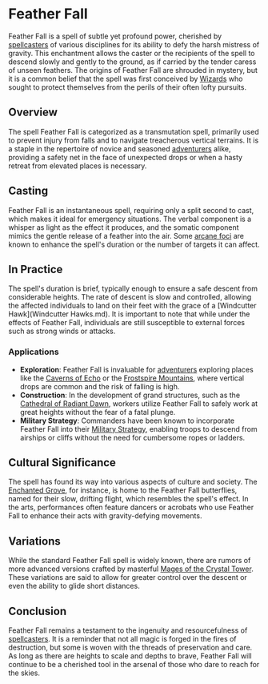 # Feather Fall

Feather Fall is a spell of subtle yet profound power, cherished by [spellcasters](Spellcasters.md) of various disciplines for its ability to defy the harsh mistress of gravity. This enchantment allows the caster or the recipients of the spell to descend slowly and gently to the ground, as if carried by the tender caress of unseen feathers. The origins of Feather Fall are shrouded in mystery, but it is a common belief that the spell was first conceived by [Wizards](Wizards.md) who sought to protect themselves from the perils of their often lofty pursuits.

## Overview

The spell Feather Fall is categorized as a transmutation spell, primarily used to prevent injury from falls and to navigate treacherous vertical terrains. It is a staple in the repertoire of novice and seasoned [adventurers](Adventurers.md) alike, providing a safety net in the face of unexpected drops or when a hasty retreat from elevated places is necessary.

## Casting

Feather Fall is an instantaneous spell, requiring only a split second to cast, which makes it ideal for emergency situations. The verbal component is a whisper as light as the effect it produces, and the somatic component mimics the gentle release of a feather into the air. Some [arcane foci](Arcane%20Foci.md) are known to enhance the spell's duration or the number of targets it can affect.

## In Practice

The spell's duration is brief, typically enough to ensure a safe descent from considerable heights. The rate of descent is slow and controlled, allowing the affected individuals to land on their feet with the grace of a [Windcutter Hawk](Windcutter Hawks.md). It is important to note that while under the effects of Feather Fall, individuals are still susceptible to external forces such as strong winds or attacks.

### Applications

- **Exploration**: Feather Fall is invaluable for [adventurers](Adventurers.md) exploring places like the [Caverns of Echo](Caverns%20of%20Echo.md) or the [Frostspire Mountains](Frostspire%20Mountains.md), where vertical drops are common and the risk of falling is high.
- **Construction**: In the development of grand structures, such as the [Cathedral of Radiant Dawn](Cathedral%20of%20Radiant%20Dawn.md), workers utilize Feather Fall to safely work at great heights without the fear of a fatal plunge.
- **Military Strategy**: Commanders have been known to incorporate Feather Fall into their [Military Strategy](Military%20Strategy.md), enabling troops to descend from airships or cliffs without the need for cumbersome ropes or ladders.

## Cultural Significance

The spell has found its way into various aspects of culture and society. The [Enchanted Grove](Enchanted%20Grove.md), for instance, is home to the Feather Fall butterflies, named for their slow, drifting flight, which resembles the spell's effect. In the arts, performances often feature dancers or acrobats who use Feather Fall to enhance their acts with gravity-defying movements.

## Variations

While the standard Feather Fall spell is widely known, there are rumors of more advanced versions crafted by masterful [Mages of the Crystal Tower](Mages%20of%20the%20Crystal%20Tower.md). These variations are said to allow for greater control over the descent or even the ability to glide short distances.

## Conclusion

Feather Fall remains a testament to the ingenuity and resourcefulness of [spellcasters](Spellcasters.md). It is a reminder that not all magic is forged in the fires of destruction, but some is woven with the threads of preservation and care. As long as there are heights to scale and depths to brave, Feather Fall will continue to be a cherished tool in the arsenal of those who dare to reach for the skies.